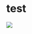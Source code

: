 # test
![](https://github.com/dabrze/topsis-msd-improvement-actions/actions/workflows/build.yml/badge.svg)
